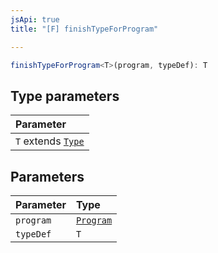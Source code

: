 ```yaml
---
jsApi: true
title: "[F] finishTypeForProgram"

---
```

```ts
finishTypeForProgram<T>(program, typeDef): T
```

## Type parameters

| Parameter |
| :------ |
| `T` extends [`Type`](../type-aliases/Type.md) |

## Parameters

| Parameter | Type |
| :------ | :------ |
| `program` | [`Program`](../interfaces/Program.md) |
| `typeDef` | `T` |

